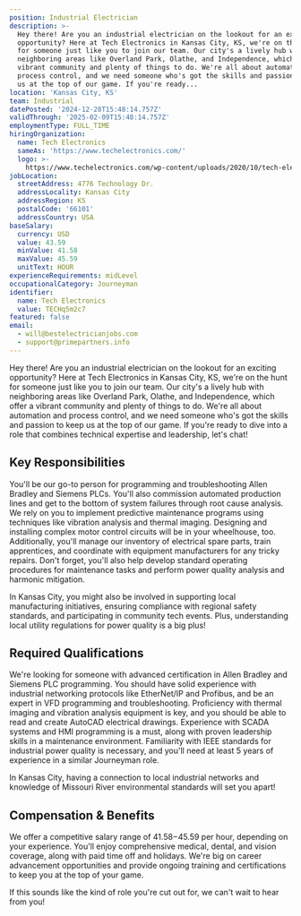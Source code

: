 ```yaml
---
position: Industrial Electrician
description: >-
  Hey there! Are you an industrial electrician on the lookout for an exciting
  opportunity? Here at Tech Electronics in Kansas City, KS, we're on the hunt
  for someone just like you to join our team. Our city's a lively hub with
  neighboring areas like Overland Park, Olathe, and Independence, which offer a
  vibrant community and plenty of things to do. We're all about automation and
  process control, and we need someone who's got the skills and passion to keep
  us at the top of our game. If you're ready...
location: 'Kansas City, KS'
team: Industrial
datePosted: '2024-12-28T15:48:14.757Z'
validThrough: '2025-02-09T15:48:14.757Z'
employmentType: FULL_TIME
hiringOrganization:
  name: Tech Electronics
  sameAs: 'https://www.techelectronics.com/'
  logo: >-
    https://www.techelectronics.com/wp-content/uploads/2020/10/tech-electronics-logo.png
jobLocation:
  streetAddress: 4776 Technology Dr.
  addressLocality: Kansas City
  addressRegion: KS
  postalCode: '66101'
  addressCountry: USA
baseSalary:
  currency: USD
  value: 43.59
  minValue: 41.58
  maxValue: 45.59
  unitText: HOUR
experienceRequirements: midLevel
occupationalCategory: Journeyman
identifier:
  name: Tech Electronics
  value: TECHq5m2c7
featured: false
email:
  - will@bestelectricianjobs.com
  - support@primepartners.info
---
```




Hey there! Are you an industrial electrician on the lookout for an exciting opportunity? Here at Tech Electronics in Kansas City, KS, we're on the hunt for someone just like you to join our team. Our city's a lively hub with neighboring areas like Overland Park, Olathe, and Independence, which offer a vibrant community and plenty of things to do. We're all about automation and process control, and we need someone who's got the skills and passion to keep us at the top of our game. If you're ready to dive into a role that combines technical expertise and leadership, let's chat!

## Key Responsibilities

You'll be our go-to person for programming and troubleshooting Allen Bradley and Siemens PLCs. You'll also commission automated production lines and get to the bottom of system failures through root cause analysis. We rely on you to implement predictive maintenance programs using techniques like vibration analysis and thermal imaging. Designing and installing complex motor control circuits will be in your wheelhouse, too. Additionally, you'll manage our inventory of electrical spare parts, train apprentices, and coordinate with equipment manufacturers for any tricky repairs. Don't forget, you'll also help develop standard operating procedures for maintenance tasks and perform power quality analysis and harmonic mitigation.

In Kansas City, you might also be involved in supporting local manufacturing initiatives, ensuring compliance with regional safety standards, and participating in community tech events. Plus, understanding local utility regulations for power quality is a big plus!

## Required Qualifications

We're looking for someone with advanced certification in Allen Bradley and Siemens PLC programming. You should have solid experience with industrial networking protocols like EtherNet/IP and Profibus, and be an expert in VFD programming and troubleshooting. Proficiency with thermal imaging and vibration analysis equipment is key, and you should be able to read and create AutoCAD electrical drawings. Experience with SCADA systems and HMI programming is a must, along with proven leadership skills in a maintenance environment. Familiarity with IEEE standards for industrial power quality is necessary, and you'll need at least 5 years of experience in a similar Journeyman role.

In Kansas City, having a connection to local industrial networks and knowledge of Missouri River environmental standards will set you apart!

## Compensation & Benefits

We offer a competitive salary range of $41.58-$45.59 per hour, depending on your experience. You'll enjoy comprehensive medical, dental, and vision coverage, along with paid time off and holidays. We're big on career advancement opportunities and provide ongoing training and certifications to keep you at the top of your game.

If this sounds like the kind of role you're cut out for, we can't wait to hear from you!
